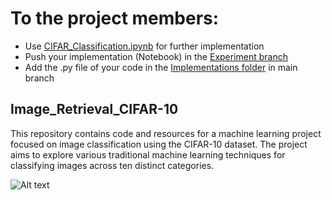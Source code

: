 # To the project members:
- Use [CIFAR_Classification.ipynb](https://github.com/introspective321/Image_Retrieval_CIFAR-10/blob/b8b786451a856c2c2e227c223d59cead0160d045/CIFAR_Classification.ipynb) for further implementation
- Push your implementation (Notebook) in the [Experiment branch](https://github.com/introspective321/Image_Retrieval_CIFAR-10/tree/experiment)
- Add the .py file of your code in the [Implementations folder](https://github.com/introspective321/Image_Retrieval_CIFAR-10/tree/b8b786451a856c2c2e227c223d59cead0160d045/Implementations) in main branch

## Image_Retrieval_CIFAR-10

This repository contains code and resources for a machine learning project focused on image classification using the CIFAR-10 dataset.
The project aims to explore various traditional machine learning techniques for classifying images across ten distinct categories.


![Alt text](https://github.com/introspective321/Image_Retrieval_CIFAR-10/blob/10949d984f107714adabb08b8cac360486e946e9/CIFAR10.png "10 Classes of CIFAR-10")
